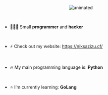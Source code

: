 <p align="center">
  <img src="https://i.imgur.com/H3dhKjL.gif" alt="animated" />
</p>

&nbsp;

- 👨🏻‍💻 Small **programmer** and **hacker**

&nbsp;

- ⚡ Check out my website: https://niksazizu.cf/

&nbsp;

- 🔥 My main programming language is: **Python**

&nbsp;

- ⭐️ I’m currently learning: **GoLang**

</p>
